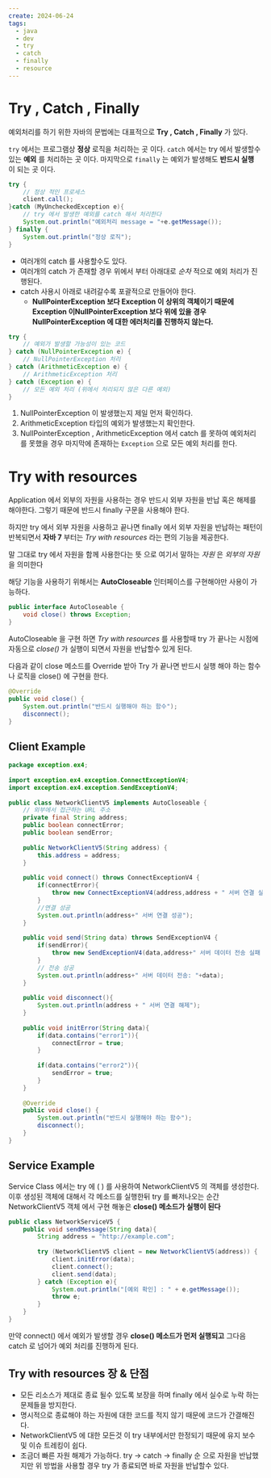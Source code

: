 ```yaml
---
create: 2024-06-24
tags:
  - java
  - dev
  - try
  - catch
  - finally
  - resource
---
```


# Try , Catch , Finally 

예외처리를 하기 위한 자바의 문법에는 대표적으로 **Try , Catch , Finally** 가 있다.

`try` 에서는 프로그램상 **정상** 로직을 처리하는 곳 이다. `catch` 에서는 try 에서 발생할수 있는 **예외** 를 처리하는 곳 이다. 마지막으로 `finally` 는 예외가 발생해도 **반드시 실행** 이 되는 곳 이다.

```java
try {  
    // 정상 적인 프로세스  
    client.call();  
}catch (MyUncheckedException e){  
    // try 에서 발생한 예외를 catch 해서 처리한다  
    System.out.println("예외처리 message = "+e.getMessage());  
} finally {  
    System.out.println("정상 로직");  
}

```

* 여러개의 catch 를 사용할수도 있다.
* 여러개의 catch 가 존재할 경우 위에서 부터 아래대로 *순차*  적으로 예외 처리가 진행된다.
* catch 사용시 아래로 내려갈수록 포괄적으로 만들어야 한다. 
	*  **NullPointerException 보다 Exception 이 상위의 객체이기 때문에 Exception 이NullPointerException 보다 위에 있을 경우 NullPointerException 에 대한 에러처리를 진행하지 않는다.**

``` java
try {
    // 예외가 발생할 가능성이 있는 코드
} catch (NullPointerException e) {
    // NullPointerException 처리
} catch (ArithmeticException e) {
    // ArithmeticException 처리
} catch (Exception e) {
    // 모든 예외 처리 (위에서 처리되지 않은 다른 예외)
}
```

1. NullPointerException 이 발생했는지 제일 먼저 확인하다.
2. ArithmeticException 타입의 예외가 발생했는지 확인한다.
3. NullPointerException , ArithmeticException 에서 catch 를 못하여 예외처리를 못했을 경우 마지막에 존재하는 `Exception` 으로 모든 예외 처리를 한다.


# Try  with  resources

Application 에서 외부의 자원을 사용하는 경우 반드시 외부 자원을 반납 혹은 해제를 해야한다. 그렇기 때문에 반드시 finally 구문을 사용해야 한다.

하지만 try 에서 외부 자원을 사용하고 끝나면 finally 에서 외부 자원을 반납하는 패턴이 반복되면서  **자바 7**  부터는 *Try  with  resources* 라는 편의 기능을 제공한다.

말 그대로 try 에서 자원을 함께 사용한다는 뜻 으로 여기서 말하는 *자원* 은 *외부의 자원*을 의미한다

해당 기능을 사용하기 위해서는 **AutoCloseable** 인터페이스를 구현해야만 사용이 가능하다.

``` java
public interface AutoCloseable {
	void close() throws Exception;
}
```

AutoCloseable 을 구현 하면  *Try  with  resources* 를 사용할때 try 가 끝나는 시점에 자동으로 *close()* 가 실행이 되면서 자원을 반납할수 있게 된다.

다음과 같이 close 메소드를 Override 받아  Try 가 끝나면 반드시 실행 해야 하는 함수나 로직을 close() 에 구현을 한다.

``` java 
@Override  
public void close() {  
    System.out.println("반드시 실행해야 하는 함수");  
    disconnect();  
}
```

## Client Example

``` java
package exception.ex4;  
  
import exception.ex4.exception.ConnectExceptionV4;  
import exception.ex4.exception.SendExceptionV4;  
  
public class NetworkClientV5 implements AutoCloseable {  
    // 외부에서 접근하는 URL 주소  
    private final String address;  
    public boolean connectError;  
    public boolean sendError;  
  
    public NetworkClientV5(String address) {  
        this.address = address;  
    }  
  
    public void connect() throws ConnectExceptionV4 {  
        if(connectError){  
            throw new ConnectExceptionV4(address,address + " 서버 연결 실패");  
        }  
        //연결 성공  
        System.out.println(address+" 서버 연결 성공");  
    }  
  
    public void send(String data) throws SendExceptionV4 {  
        if(sendError){  
            throw new SendExceptionV4(data,address+" 서버 데이터 전송 실패 : "+data);  
        }  
        // 전송 성공  
        System.out.println(address+" 서버 데이터 전송: "+data);  
    }  
  
    public void disconnect(){  
        System.out.println(address + " 서버 연결 해제");  
    }  
  
    public void initError(String data){  
        if(data.contains("error1")){  
            connectError = true;  
        }  
  
        if(data.contains("error2")){  
            sendError = true;  
        }  
    }  
  
    @Override  
    public void close() {  
        System.out.println("반드시 실행해야 하는 함수");  
        disconnect();  
    }  
}
```

## Service Example

Service Class 에서는 try 에 ( ) 를 사용하여 NetworkClientV5 의 객체를 생성한다. 이후 생성된 객체에 대해서 각 메소드를 실행한뒤 try 를 빠저나오는 순간 NetworkClientV5 객체 에서 구현 해놓은 **close() 메소드가 실행이 된다**

``` java
public class NetworkServiceV5 {  
    public void sendMessage(String data){  
        String address = "http://example.com";  
  
        try (NetworkClientV5 client = new NetworkClientV5(address)) {  
            client.initError(data);  
            client.connect();  
            client.send(data);  
        } catch (Exception e){  
            System.out.println("[예외 확인] : " + e.getMessage());  
            throw e;  
        }  
    }  
}
```

만약 connect() 에서 예외가 발생할 경우 **close() 메소드가 먼저 실행되고** 그다음 catch 로 넘어가 예외 처리를 진행하게 된다.

## Try with resources 장 & 단점 

* 모든 리소스가 제대로 종료 될수 있도록 보장을 하며 finally 에서 실수로 누락 하는 문제들을 방지한다.
* 명시적으로 종료해야 하는 자원에 대한 코드를 적지 않기 때문에 코드가 간결해진다.
* NetworkClientV5 에 대한 모든것 이 try 내부에서만 한정되기 때문에 유지 보수 및 이슈 트레킹이 쉽다.
* 조금더 빠른 자원 해제가 가능하다. try -> catch -> finally 순 으로 자원을 반납했지만 위 방법을 사용할 경우 try 가 종료되면 바로 자원을 반납할수 있다.